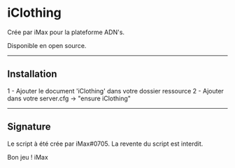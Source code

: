 # iClothing

Crée par iMax pour la plateforme ADN's.

Disponible en open source.

----------------------------------------------------------------
Installation
----------------------------------------------------------------

1 - Ajouter le document 'iClothing' dans votre dossier ressource
2 - Ajouter dans votre server.cfg -> "ensure iClothing"

----------------------------------------------------------------
Signature
----------------------------------------------------------------

Le script à été crée par iMax#0705.
La revente du script est interdit.

Bon jeu !
iMax

